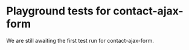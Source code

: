 # Playground tests for contact-ajax-form
We are still awaiting the first test run for contact-ajax-form.
